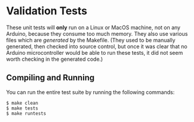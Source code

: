 # Validation Tests

These unit tests will **only** run on a Linux or MacOS machine, not on any
Arduino, because they consume too much memory. They also use various files which
are *generated* by the Makefile. (They used to be manually generated, then
checked into source control, but once it was clear that no Arduino
microcontroller would be able to run these tests, it did not seem worth checking
in the generated code.)

## Compiling and Running

You can run the entire test suite by running the following commands:

```
$ make clean
$ make tests
$ make runtests
```
